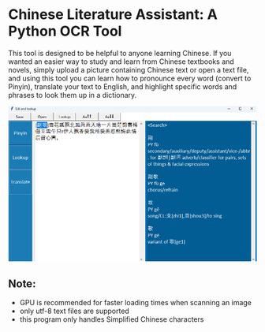# Chinese Literature Assistant: A Python OCR Tool
This tool is designed to be helpful to anyone learning Chinese. 
If you wanted an easier way to study and learn from Chinese textbooks and novels, simply upload a picture containing Chinese text or open a text file, and using this tool you can learn how to pronounce every word (convert to Pinyin), translate your text to English, and highlight specific words and phrases to look them up in a dictionary.

![A display of the Python assistant in action.](https://github.com/James-Lian/python-chinese-literature-assistant/blob/main/cover.png?raw=true)

## Note:
- GPU is recommended for faster loading times when scanning an image
- only utf-8 text files are supported
- this program only handles Simplified Chinese characters
